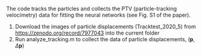 The code tracks the particles and collects the PTV (particle-tracking velocimetry) data for fitting the neural networks (see Fig. S1 of the paper).
1. Download the images of particle displacements (Tracktest_2020_5) from https://zenodo.org/record/7977043 into the current folder
2. Run analyze_tracking.m to collect the data of particle displacements, $(  \mathbf{p}, \Delta \mathbf{p})$
